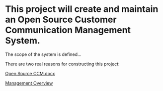 # This project will create and maintain an Open Source Customer Communication Management System.

The scope of the system is defined...

There are two real reasons for constructing this project:

[Open Source CCM.docx](/.attachments/Open%20Source%20CCM-b4a18fac-b623-4eda-bfa5-d5cecd7195dd.docx)

[Management Overview](/Open-Source-Customer-Communication-Management-System/Management-Overview)